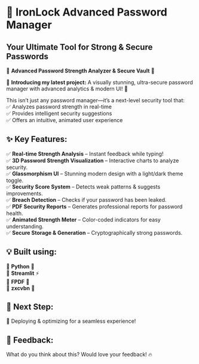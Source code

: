 # 🔐 IronLock Advanced Password Manager  
## Your Ultimate Tool for Strong & Secure Passwords  

🚀 **Advanced Password Strength Analyzer & Secure Vault** 🔐  

🔑 **Introducing my latest project:** A visually stunning, ultra-secure password manager with advanced analytics & modern UI! 🚀  

This isn’t just any password manager—it’s a next-level security tool that:  
✅ Analyzes password strength in real-time  
✅ Provides intelligent security suggestions  
✅ Offers an intuitive, animated user experience  

## ✨ Key Features:
✅ **Real-time Strength Analysis** – Instant feedback while typing!  
✅ **3D Password Strength Visualization** – Interactive charts to analyze security.  
✅ **Glassmorphism UI** – Stunning modern design with a light/dark theme toggle.  
✅ **Security Score System** – Detects weak patterns & suggests improvements.  
✅ **Breach Detection** – Checks if your password has been leaked.  
✅ **PDF Security Reports** – Generates professional reports for password health.  
✅ **Animated Strength Meter** – Color-coded indicators for easy understanding.  
✅ **Secure Storage & Generation** – Cryptographically strong passwords.  

## 💡 Built using:
🔹 **Python** 🐍  
🔹 **Streamlit** ⚡  
🔹 **FPDF** 📝  
🔹 **zxcvbn** 🔐  

## 🚀 Next Step:
🔹 Deploying & optimizing for a seamless experience!  

## 💬 Feedback:
What do you think about this? Would love your feedback! 🔥  
